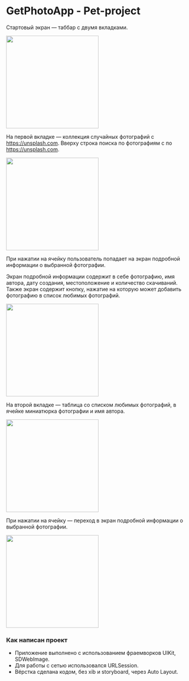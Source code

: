 # GetPhotoApp - Pet-project

Стартовый экран — таббар с двумя вкладками.

<img src="https://user-images.githubusercontent.com/91372236/199481370-5fc18dfc-d047-4b00-9e93-3313694f4d76.png" width="250">

На первой вкладке — коллекция случайных фотографий с https://unsplash.com. Вверху строка поиска по фотографиям с по https://unsplash.com. 

<img src="https://user-images.githubusercontent.com/91372236/199483321-255751e8-8ec5-4154-87c9-ee5e48f47593.png" width="250">

При нажатии на ячейку пользователь попадает на экран подробной информации о выбранной фотографии.

Экран подробной информации содержит в себе фотографию, имя автора, дату создания, местоположение и количество скачиваний.
Также экран содержит кнопку, нажатие на которую может добавить фотографию в список любимых фотографий.

<img src="https://user-images.githubusercontent.com/91372236/199483538-fffce74d-8088-4930-8f2d-cb4cb70ae851.png" width="250">

На второй вкладке — таблица со списком любимых фотографий, в ячейке миниатюрка фотографии и имя автора. 

<img src="https://user-images.githubusercontent.com/91372236/199483589-0f6fe321-0e14-4eff-8600-144c2dc619f9.png" width="250">

При нажатии на ячейку — переход в экран подробной информации о выбранной фотографии.

<img src="https://user-images.githubusercontent.com/91372236/199483538-fffce74d-8088-4930-8f2d-cb4cb70ae851.png" width="250">

### Как написан проект
- Приложение выполнено с использованием фраемворков UIKit, SDWebImage.
- Для работы с сетью использовался URLSession.
- Вёрстка сделана кодом, без xib и storyboard, через Auto Layout.
